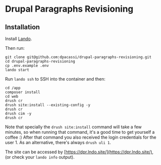 # Drupal Paragraphs Revisioning

## Installation
Install [Lando](https://lando.dev/).

Then run:
```
git clone git@github.com:dpacassi/drupal-paragraphs-revisioning.git
cd drupal-paragraphs-revisioning
cp .env.example .env
lando start
```

Run `lando ssh` to SSH into the container and then:

```
cd /app
composer install
cd web
drush cr
drush site:install --existing-config -y
drush cr
drush cim -y
drush cr
```

Note that specially the `drush site:install` command will take a few minutes, so when running that command, it's a
good time to get yourself a coffee :)
After that command you also received the login credentials for the user 1. As an alternative, there's always
`drush uli 1`.

The site can be accessed by [https://dpr.lndo.site/](https://dpr.lndo.site/), (or check your `lando info` output).
